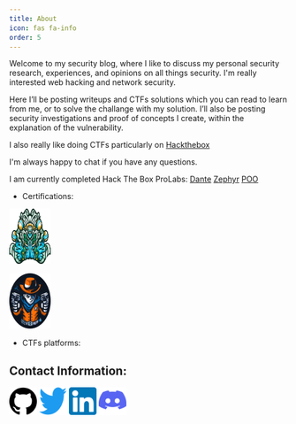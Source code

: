 ```yaml
---
title: About
icon: fas fa-info
order: 5
---
```


Welcome to my security blog, where I like to discuss my personal security research, experiences, and opinions on all things security. I'm really interested web hacking and network security.

Here I’ll be posting writeups and CTFs solutions which you can read to learn from me, or to solve the challange with my solution. I’ll also be posting security investigations and proof of concepts I create, within the explanation of the vulnerability.

I also really like doing CTFs particularly on [Hackthebox](https://app.hackthebox.com/)

I'm always happy to chat if you have any questions.

 I am currently completed Hack The Box ProLabs: [Dante]() [Zephyr]() [POO]()

- Certifications:

<a alt="Zephyr" href="https://www.linkedin.com/in/th%C3%A9o-chiles/overlay/1635516653561/single-media-viewer/?profileId=ACoAADT0-YEBqwHhA1HIRlRpqcjgpH9-PV3P86E"><img alt="Zephyr" src="/assets/img/Zephyr.png" height="100" width="75"/></a>

<a alt="Dante" href="https://www.linkedin.com/in/th%C3%A9o-chiles/details/featured/1635516657103/single-media-viewer/?profileId=ACoAADT0-YEBqwHhA1HIRlRpqcjgpH9-PV3P86E"><img alt="Dante" src="/assets/img/Dante.png" height="100" width="75"/></a>

- CTFs platforms:

<p><script src="https://www.hackthebox.eu/badge/147818"></script></p>

## Contact Information:

<a alt="Github" href="https://github.com/racc0x/"><img alt="Github" src="/assets/img/Github.png" height="50" width="50"/></a>
<a alt="Twitter" href="https://twitter.com/Dreii042"><img alt="Twitter" src="/assets/img/Twitter.png" height="50" width="50"/></a>
<a alt="Linkedin" href="https://www.linkedin.com/in/edreihernandez/"><img alt="Linkedin" src="/assets/img/Linkedin.png" height="50" width="50"/></a>
<a alt="Discord" href="https://discordapp.com/users/563525392120676371"><img alt="Discord" src="/assets/img/Discord.png" height="50" width="50"/></a>


